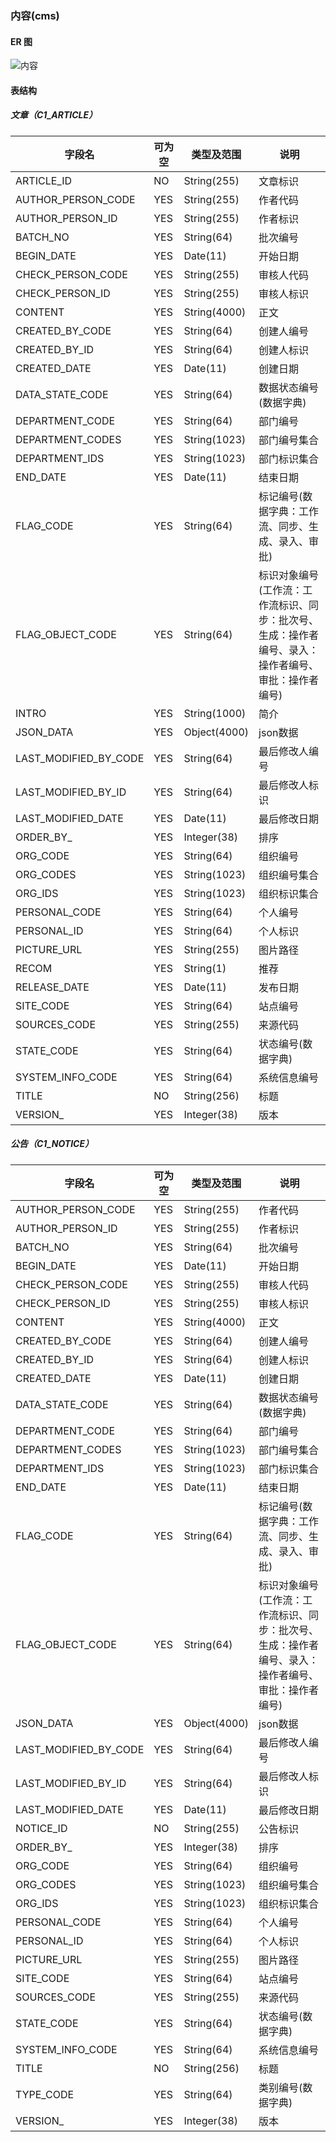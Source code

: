 
### 内容(cms)

#### ER 图

![内容](cms.png)

#### 表结构

##### 文章（C1_ARTICLE）

字段名|可为空|类型及范围|说明
---|---|---|---
ARTICLE_ID|NO|String(255)|文章标识
AUTHOR_PERSON_CODE|YES|String(255)|作者代码
AUTHOR_PERSON_ID|YES|String(255)|作者标识
BATCH_NO|YES|String(64)|批次编号
BEGIN_DATE|YES|Date(11)|开始日期
CHECK_PERSON_CODE|YES|String(255)|审核人代码
CHECK_PERSON_ID|YES|String(255)|审核人标识
CONTENT|YES|String(4000)|正文
CREATED_BY_CODE|YES|String(64)|创建人编号
CREATED_BY_ID|YES|String(64)|创建人标识
CREATED_DATE|YES|Date(11)|创建日期
DATA_STATE_CODE|YES|String(64)|数据状态编号(数据字典)
DEPARTMENT_CODE|YES|String(64)|部门编号
DEPARTMENT_CODES|YES|String(1023)|部门编号集合
DEPARTMENT_IDS|YES|String(1023)|部门标识集合
END_DATE|YES|Date(11)|结束日期
FLAG_CODE|YES|String(64)|标记编号(数据字典：工作流、同步、生成、录入、审批)
FLAG_OBJECT_CODE|YES|String(64)|标识对象编号(工作流：工作流标识、同步：批次号、生成：操作者编号、录入：操作者编号、审批：操作者编号)
INTRO|YES|String(1000)|简介
JSON_DATA|YES|Object(4000)|json数据
LAST_MODIFIED_BY_CODE|YES|String(64)|最后修改人编号
LAST_MODIFIED_BY_ID|YES|String(64)|最后修改人标识
LAST_MODIFIED_DATE|YES|Date(11)|最后修改日期
ORDER_BY_|YES|Integer(38)|排序
ORG_CODE|YES|String(64)|组织编号
ORG_CODES|YES|String(1023)|组织编号集合
ORG_IDS|YES|String(1023)|组织标识集合
PERSONAL_CODE|YES|String(64)|个人编号
PERSONAL_ID|YES|String(64)|个人标识
PICTURE_URL|YES|String(255)|图片路径
RECOM|YES|String(1)|推荐
RELEASE_DATE|YES|Date(11)|发布日期
SITE_CODE|YES|String(64)|站点编号
SOURCES_CODE|YES|String(255)|来源代码
STATE_CODE|YES|String(64)|状态编号(数据字典)
SYSTEM_INFO_CODE|YES|String(64)|系统信息编号
TITLE|NO|String(256)|标题
VERSION_|YES|Integer(38)|版本

##### 公告（C1_NOTICE）

字段名|可为空|类型及范围|说明
---|---|---|---
AUTHOR_PERSON_CODE|YES|String(255)|作者代码
AUTHOR_PERSON_ID|YES|String(255)|作者标识
BATCH_NO|YES|String(64)|批次编号
BEGIN_DATE|YES|Date(11)|开始日期
CHECK_PERSON_CODE|YES|String(255)|审核人代码
CHECK_PERSON_ID|YES|String(255)|审核人标识
CONTENT|YES|String(4000)|正文
CREATED_BY_CODE|YES|String(64)|创建人编号
CREATED_BY_ID|YES|String(64)|创建人标识
CREATED_DATE|YES|Date(11)|创建日期
DATA_STATE_CODE|YES|String(64)|数据状态编号(数据字典)
DEPARTMENT_CODE|YES|String(64)|部门编号
DEPARTMENT_CODES|YES|String(1023)|部门编号集合
DEPARTMENT_IDS|YES|String(1023)|部门标识集合
END_DATE|YES|Date(11)|结束日期
FLAG_CODE|YES|String(64)|标记编号(数据字典：工作流、同步、生成、录入、审批)
FLAG_OBJECT_CODE|YES|String(64)|标识对象编号(工作流：工作流标识、同步：批次号、生成：操作者编号、录入：操作者编号、审批：操作者编号)
JSON_DATA|YES|Object(4000)|json数据
LAST_MODIFIED_BY_CODE|YES|String(64)|最后修改人编号
LAST_MODIFIED_BY_ID|YES|String(64)|最后修改人标识
LAST_MODIFIED_DATE|YES|Date(11)|最后修改日期
NOTICE_ID|NO|String(255)|公告标识
ORDER_BY_|YES|Integer(38)|排序
ORG_CODE|YES|String(64)|组织编号
ORG_CODES|YES|String(1023)|组织编号集合
ORG_IDS|YES|String(1023)|组织标识集合
PERSONAL_CODE|YES|String(64)|个人编号
PERSONAL_ID|YES|String(64)|个人标识
PICTURE_URL|YES|String(255)|图片路径
SITE_CODE|YES|String(64)|站点编号
SOURCES_CODE|YES|String(255)|来源代码
STATE_CODE|YES|String(64)|状态编号(数据字典)
SYSTEM_INFO_CODE|YES|String(64)|系统信息编号
TITLE|NO|String(256)|标题
TYPE_CODE|YES|String(64)|类别编号(数据字典)
VERSION_|YES|Integer(38)|版本

